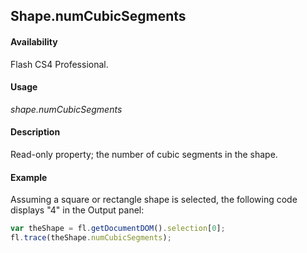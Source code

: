 ## Shape.numCubicSegments

#### Availability

Flash CS4 Professional.

#### Usage

*shape.numCubicSegments*

#### Description

Read-only property; the number of cubic segments in the shape.

#### Example

Assuming a square or rectangle shape is selected, the following code displays "4" in the Output panel:

```javascript
var theShape = fl.getDocumentDOM().selection[0]; 
fl.trace(theShape.numCubicSegments);

```